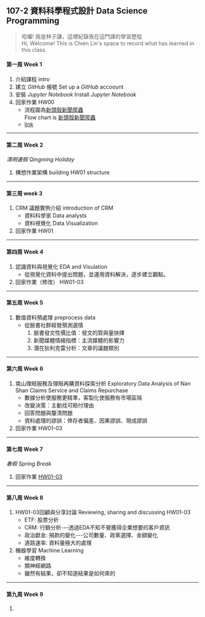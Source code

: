 ## 107-2 資料科學程式設計 Data Science Programming

> 哈囉! 我是林子謙，這裡紀錄我在這門課的學習歷程   
 Hi, Welcome! This is Chien Lin's space to record what has learned in this class.


#### **第一周 Week 1**
   1. 介紹課程 intro
   2. 建立 *GitHub* 帳號  Set up a *GitHub* accoount
   3. 安裝 *Jupyter Notebook*  Install *Jupyter Notebook*
   4. 回家作業 HW00
      - 流程圖為[新頭殼新聞爬蟲](https://github.com/MiccWan/Political-News-Analysis/blob/master/crawler/new_talk_crawler.ipynb)  
      Flow chart is [新頭殼新聞爬蟲](https://github.com/MiccWan/Political-News-Analysis/blob/master/crawler/new_talk_crawler.ipynb)
      - [link](https://github.com/AtwoLin/DataScienceProgramming/blob/master/HW00/HW00.png)
___
#### **第二周 Week 2**
*清明連假 Qingming Holiday*   
   1. 構想作業架構 building HW01 structure 
___
#### **第三周 week 3**   
   1. CRM 議題實例介紹  introduction of CRM 
       - 資料科學家 Data analysts
       - 資料視覺化 Data Visualization
   2. 回家作業 HW01
___
#### **第四周 Week 4** 
   1. 認識資料與視覺化 EDA and Visulation
       - 從視覺化資料中提出問題，並運用資料解決，逐步建立觀點。
   2. 回家作業（修改） HW01-03
___
#### **第五周 Week 5**
   1. 數值資料預處理 preprocess data
      - 從臉書社群經營預測選情   
         1. 臉書發文性價比值：發文的質與量抉擇   
         2. 新聞媒體情緒指標：主流媒體的影響力   
         3. 潛在狄利克雷分析：文章的議題類別
___
#### **第六周 Week 6**   
   1. 南山理賠服務及理賠再購資料探索分析 Exploratory Data Analysis of Nan Shan Claims Service and Claims Repurchase
       - 數據分析使服務更精準，客製化使服務有市場區隔
       - 改變決策：主動找可賠付理由
       - 回答問題與釐清問題
       - 資料處理的謬誤：倖存者偏差、因果謬誤、現成謬誤
   2. 回家作業 HW01-03
___
#### **第七周 Week 7**
*春假 Spring Break*   
   1. 回家作業 [HW01-03](https://github.com/AtwoLin/DataScienceProgramming/blob/master/HW01-03/HomeWork.ipynb)
___
#### **第八周 Week 8**
   1. HW01-03回顧與分享討論 Reviewing, sharing and discussing HW01-03
      - ETF: 股票分析
      - CRM: 行銷分析---透過EDA不知不覺獲得企業想要的客戶資訊
      - 政治獻金: 捐款的變化---公司數量、政黨選擇、金額變化
      - 道路速率: 資料量極大的處理
   2. 機器學習 Machine Learning
      - 維度轉換
      - 類神經網路
      - 雖然有結果，卻不知道結果是如何來的
___
#### **第九周 Week 9**
   1. 
